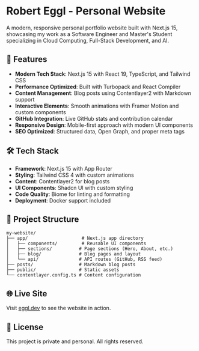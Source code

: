# Robert Eggl - Personal Website

A modern, responsive personal portfolio website built with Next.js 15, showcasing my work as a Software Engineer and Master's Student specializing in Cloud Computing, Full-Stack Development, and AI.

## 🚀 Features

- **Modern Tech Stack**: Next.js 15 with React 19, TypeScript, and Tailwind CSS
- **Performance Optimized**: Built with Turbopack and React Compiler
- **Content Management**: Blog posts using Contentlayer2 with Markdown support
- **Interactive Elements**: Smooth animations with Framer Motion and custom components
- **GitHub Integration**: Live GitHub stats and contribution calendar
- **Responsive Design**: Mobile-first approach with modern UI components
- **SEO Optimized**: Structured data, Open Graph, and proper meta tags

## 🛠️ Tech Stack

- **Framework**: Next.js 15 with App Router
- **Styling**: Tailwind CSS 4 with custom animations
- **Content**: Contentlayer2 for blog posts
- **UI Components**: Shadcn UI with custom styling
- **Code Quality**: Biome for linting and formatting
- **Deployment**: Docker support included

## 📁 Project Structure

```
my-website/
├── app/                    # Next.js app directory
│   ├── components/         # Reusable UI components
│   ├── sections/          # Page sections (Hero, About, etc.)
│   ├── blog/              # Blog pages and layout
│   └── api/               # API routes (GitHub, RSS feed)
├── posts/                 # Markdown blog posts
├── public/                # Static assets
└── contentlayer.config.ts # Content configuration
```

## 🌐 Live Site

Visit [eggl.dev](https://eggl.dev) to see the website in action.

## 📄 License

This project is private and personal. All rights reserved.